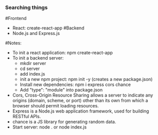 ### Searching things

#Frontend
* React: create-react-app 
#Backend
* Node.js and Express.js

#Notes:
* To init a react application: npm create-react-app
* To init a backend server: 
    * mkdir server
    * cd server
    * add index.js
    * init a new npm project: npm init -y (creates a new package.json)
    * Install new dependencies: npm i express cors chance
    * Add "type": "module" into package.json
* Cors, Cross-Origin Resource Sharing allows a server to indicate any origins (domain, scheme, or port) other than its own from which a browser should permit loading resources.
* Express is a Node.js web application framework, used for building RESTful APIs.
* chance is a JS library for generating random data.
* Start server: node . or node index.js

